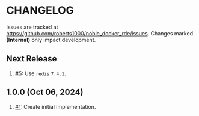 # CHANGELOG

Issues are tracked at https://github.com/roberts1000/noble_docker_rde/issues. Changes marked **(Internal)** only impact development. 

## Next Release

1. [#5](../../issues/5): Use `redis` `7.4.1`.

## 1.0.0 (Oct 06, 2024)

1. [#1](../../issues/1): Create initial implementation.
